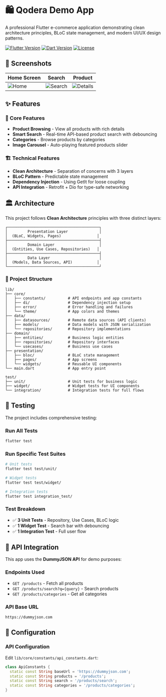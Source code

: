 # 🛍️ Qodera Demo App

A professional Flutter e-commerce application demonstrating clean architecture principles, BLoC state management, and modern UI/UX design patterns.

[![Flutter Version](https://img.shields.io/badge/Flutter-3.0+-blue.svg)](https://flutter.dev/)
[![Dart Version](https://img.shields.io/badge/Dart-3.0+-blue.svg)](https://dart.dev/)
[![License](https://img.shields.io/badge/license-MIT-green.svg)](LICENSE)

## 📱 Screenshots

| Home Screen | Search | Product  |
|-------------|--------|-----------------|
| ![Home](screenshots/home.png) | ![Search](screenshots/search.png) | ![Details](screenshots/details.png) |


## ✨ Features

### 🎯 Core Features
- **Product Browsing** - View all products with rich details
- **Smart Search** - Real-time API-based product search with debouncing
- **Categories** - Browse products by categories
- **Image Carousel** - Auto-playing featured products slider


### 🏗️ Technical Features
- **Clean Architecture** - Separation of concerns with 3 layers
- **BLoC Pattern** - Predictable state management
- **Dependency Injection** - Using GetIt for loose coupling
- **API Integration** - Retrofit + Dio for type-safe networking

## 🏛️ Architecture

This project follows **Clean Architecture** principles with three distinct layers:

```
┌─────────────────────────────────────────┐
│         Presentation Layer              │
│  (BLoC, Widgets, Pages)                │
├─────────────────────────────────────────┤
│         Domain Layer                    │
│  (Entities, Use Cases, Repositories)   │
├─────────────────────────────────────────┤
│         Data Layer                      │
│  (Models, Data Sources, API)           │
└─────────────────────────────────────────┘
```

### 📁 Project Structure

```
lib/
├── core/
│   ├── constants/          # API endpoints and app constants
│   ├── di/                 # Dependency injection setup
│   ├── error/              # Error handling and failures
│   └── theme/              # App colors and themes
├── data/
│   ├── datasources/        # Remote data sources (API clients)
│   ├── models/             # Data models with JSON serialization
│   └── repositories/       # Repository implementations
├── domain/
│   ├── entities/           # Business logic entities
│   ├── repositories/       # Repository interfaces
│   └── usecases/           # Business use cases
├── presentation/
│   ├── bloc/               # BLoC state management
│   ├── pages/              # App screens
│   └── widgets/            # Reusable UI components
└── main.dart               # App entry point

test/
├── unit/                   # Unit tests for business logic
├── widget/                 # Widget tests for UI components
└── integration/            # Integration tests for full flows
```


## 🧪 Testing

The project includes comprehensive testing:

### Run All Tests
```bash
flutter test
```

### Run Specific Test Suites
```bash
# Unit tests
flutter test test/unit/

# Widget tests
flutter test test/widget/

# Integration tests
flutter test integration_test/
```



### Test Breakdown
- ✅ **3 Unit Tests** - Repository, Use Cases, BLoC logic
- ✅ **1 Widget Test** - Search bar with debouncing
- ✅ **1 Integration Test** - Full user flow

## 📡 API Integration

This app uses the **DummyJSON API** for demo purposes:

### Endpoints Used
- `GET /products` - Fetch all products
- `GET /products/search?q={query}` - Search products
- `GET /products/categories` - Get all categories

### API Base URL
```
https://dummyjson.com
```


## 🔧 Configuration

### API Configuration
Edit `lib/core/constants/api_constants.dart`:
```dart
class ApiConstants {
  static const String baseUrl = 'https://dummyjson.com';
  static const String products = '/products';
  static const String search = '/products/search';
  static const String categories = '/products/categories';
}
```






</div>
